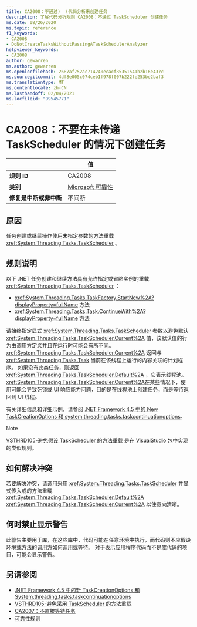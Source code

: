 ```yaml
---
title: CA2008：不通过)  (代码分析来创建任务
description: 了解代码分析规则 CA2008：不通过 TaskScheduler 创建任务
ms.date: 08/26/2020
ms.topic: reference
f1_keywords:
- CA2008
- DoNotCreateTasksWithoutPassingATaskSchedulerAnalyzer
helpviewer_keywords:
- CA2008
author: gewarren
ms.author: gewarren
ms.openlocfilehash: 2687af752ac714240ecacf85351541b2b16e437c
ms.sourcegitcommit: 4df8e005c074ceb1f978f007b222fe253be2baf3
ms.translationtype: MT
ms.contentlocale: zh-CN
ms.lasthandoff: 02/04/2021
ms.locfileid: "99545771"
---
```

# <a name="ca2008-do-not-create-tasks-without-passing-a-taskscheduler"></a>CA2008：不要在未传递 TaskScheduler 的情况下创建任务

| | 值 |
|-|-|
| **规则 ID** |CA2008|
| **类别** |[Microsoft 可靠性](reliability-warnings.md)|
| **修复是中断或非中断** |不间断|

## <a name="cause"></a>原因

任务创建或继续操作使用未指定参数的方法重载 <xref:System.Threading.Tasks.TaskScheduler> 。

## <a name="rule-description"></a>规则说明

以下 .NET 任务创建和继续方法具有允许指定或省略实例的重载 <xref:System.Threading.Tasks.TaskScheduler> ：

- <xref:System.Threading.Tasks.TaskFactory.StartNew%2A?displayProperty=fullName> 方法
- <xref:System.Threading.Tasks.Task.ContinueWith%2A?displayProperty=fullName> 方法

请始终指定显式 <xref:System.Threading.Tasks.TaskScheduler> 参数以避免默认 <xref:System.Threading.Tasks.TaskScheduler.Current%2A> 值，该默认值的行为由调用方定义并且在运行时可能会有所不同。 <xref:System.Threading.Tasks.TaskScheduler.Current%2A> 返回与 <xref:System.Threading.Tasks.Task> 当前在该线程上运行的内容关联的计划程序。 如果没有此类任务，则返回 <xref:System.Threading.Tasks.TaskScheduler.Default%2A> ，它表示线程池。 <xref:System.Threading.Tasks.TaskScheduler.Current%2A>在某些情况下，使用可能会导致死锁或 UI 响应能力问题，目的是在线程池上创建任务，而是等待返回到 UI 线程。

有关详细信息和详细示例，请参阅 [.NET Framework 4.5 中的 New TaskCreationOptions 和 system.threading.tasks.taskcontinuationoptions](https://devblogs.microsoft.com/pfxteam/new-taskcreationoptions-and-taskcontinuationoptions-in-net-4-5/)。

> [!NOTE]
> [VSTHRD105-避免假设 TaskScheduler 的方法重载](https://github.com/microsoft/vs-threading/blob/master/doc/analyzers/VSTHRD105.md) 是在 [VisualStudio](https://www.nuget.org/packages/Microsoft.VisualStudio.Threading.Analyzers) 包中实现的类似规则。

## <a name="how-to-fix-violations"></a>如何解决冲突

若要解决冲突，请调用采用 <xref:System.Threading.Tasks.TaskScheduler> 并显式传入或的方法重载 <xref:System.Threading.Tasks.TaskScheduler.Default%2A> <xref:System.Threading.Tasks.TaskScheduler.Current%2A> 以使意向清晰。

## <a name="when-to-suppress-warnings"></a>何时禁止显示警告

此警告主要用于库，在这些库中，代码可能在任意环境中执行，而代码则不应假设环境或方法的调用方如何调用或等待。 对于表示应用程序代码而不是库代码的项目，可能会显示警告。

## <a name="see-also"></a>另请参阅

- [.NET Framework 4.5 中的新 TaskCreationOptions 和 System.threading.tasks.taskcontinuationoptions](https://devblogs.microsoft.com/pfxteam/new-taskcreationoptions-and-taskcontinuationoptions-in-net-4-5/)
- [VSTHRD105-避免采用 TaskScheduler 的方法重载](https://github.com/microsoft/vs-threading/blob/master/doc/analyzers/VSTHRD105.md)
- [CA2007：不直接等待任务](ca2007.md)
- [可靠性规则](reliability-warnings.md)
